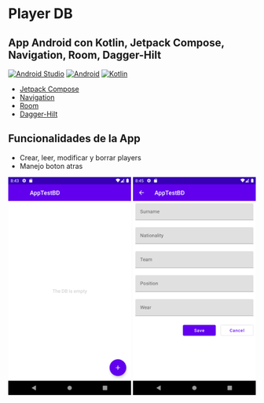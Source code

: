 # Player DB
## App Android con Kotlin, Jetpack Compose, Navigation, Room, Dagger-Hilt

[![Android Studio](https://img.shields.io/badge/Android_Studio-2022.1.1-blue.svg?longCache=true&style=popout-square)](https://developer.android.com/studio)
[![Android](https://img.shields.io/badge/Android-13-green.svg?longCache=true&style=popout-square)](https://www.android.com)
[![Kotlin](https://img.shields.io/badge/Kotlin-1.7.20-blueviolet?longCache=true&style=popout-square)](https://kotlinlang.org)


* [Jetpack Compose](https://developer.android.com/jetpack/compose)
* [Navigation](https://developer.android.com/jetpack/androidx/releases/navigation)
* [Room](https://developer.android.com/jetpack/androidx/releases/room)
* [Dagger-Hilt](https://dagger.dev/hilt)

## Funcionalidades de la App
* Crear, leer, modificar y borrar players
* Manejo boton atras

<p float="center">
  <img src="screenshots/cap1.png" width="250" />
  <img src="screenshots/cap2.png" width="250" />
</p>
